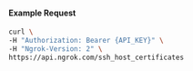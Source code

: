 
#### Example Request

```bash 
curl \
-H "Authorization: Bearer {API_KEY}" \
-H "Ngrok-Version: 2" \
https://api.ngrok.com/ssh_host_certificates
